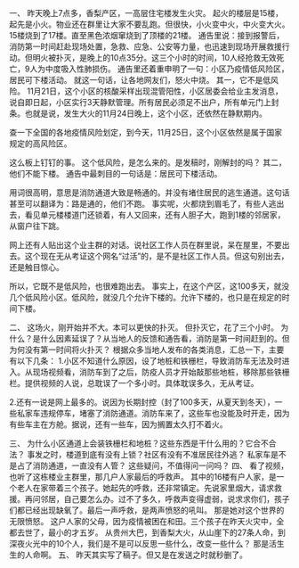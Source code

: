一、
昨天晚上7点多，香梨产区，一高层住宅楼发生火灾。
起火的楼层是15楼，起先是小火。物业还在群里让大家不要乱跑。但很快，小火变中火，中火变大火。15楼烧到了17楼。直至黑色浓烟窜烧到了顶楼的21楼。
通告里说：接到报警后，消防第一时间赶赴现场处置，急救、应急、公安等力量，也迅速到现场开展救援行动。但明火被扑灭，是晚上的10点35分。这三个小时的时间，10人经抢救无效死亡，9人为中度吸入性肺损伤。
通告里还着重申明了一句：小区乃疫情低风险区，居民可下楼活动。
就这一句话，让各地网友们，怒火中烧。
其一，它不是低风险。
11月21日，这个小区的核酸采样出现混管阳性，小区居委会给业主发消息，说自即日起，小区实行3天静默管理。所有居民必须足不出户，所有单元门上封条。也就是说，发生大火的11月24日晚上，这个小区，还依然在静默期内。

查一下全国的各地疫情风险划定，到今天，11月25日，这个小区依然是属于国家规定的高风险区。

这么板上钉钉的事。
这个低风险，是怎么来的。是发稿时，刚解封的吗？
其二，他们不能下楼。
通告中最刺目的一句话是：居民可下楼活动。

用词很高明，意思是消防通道大致是畅通的。并没有堵住居民的逃生通道。这句话甚至可以翻译为：路是通的，他们不跑。
事实呢，火都烧到眉毛了，有些人逃出去，看见单元楼楼道门还锁着，有人又回来，还有人胆子大，跑到1楼的邻居家，从窗户往下跳。

网上还有人贴出这个业主群的对话。说社区工作人员在群里说，呆在屋里，不要出去。这个现在无从考证这个网名“过活”的，是不是社区工作人员。但这句别出去，还是触目惊心。

所以，它既不是低风险，也很难跑出去。
事实上，在这个产区，这100多天，就没几个低风险小区。低风险，就没几个允许下楼的。允许下楼的，也只是在规定的时间下楼。




二、
这场火，刚开始并不大。本可以更快的扑灭。
但扑灭它，花了三个小时。
为什么？是什么因素延误了？从当地人的反馈和通告看，消防是第一时间赶到的。但为何没有第一时间将火扑灭？
根据众多当地人发布的各类消息，汇总一下，主要有以下几条：
1.小区不知道什么原因，设了地桩和铁栅栏，导致消防车无法及时进入。从现场视频看，消防车到了之后，防疫人员才开始敲那些地桩，移除那些铁栅栏。提供视频的人说，总耽误了一个多小时。具体耽误多久，无从考证。


2.还有一说是网上最多的。说因为长期封控（封了100多天，从夏天到冬天），一些私家车违规停车，堵塞了消防通道。消防车来了，这些车也没能及时开走，因为有些车主在方舱。据说，还有一些车，因为搁置太久打不着火。

三、
为什么小区通道上会装铁栅栏和地桩？这些东西是干什么用的？它合不合法？
事发之时，楼道到底有没有上锁？社区有没有不准居民往外逃？
私家车是不是占了消防通道，一直没有人管？
这些疑问，不值得问一问吗？
四、
看了视频，也听了这栋楼业主群里，那几户人家最后的呼救声。
其中的16楼有户人家，是一个老人在家带着三个孩子。她起先的呼救，还非常镇定。先说家里烟大，请求救援。再问邻居，自己要怎么办。过不了多久，呼救声变得虚弱，说求求你们，孩子们都已经出现缺氧了。最后一声呼救，是两声愤怒的吼叫。
那是她对这个世界的无限愤怒。
这户人家的父母，因为疫情被困在和田。三个孩子在昨天火灾中，全都去世了，最小的才五岁。
从贵州大巴，到香梨大火，从山崖下的27条人命，到深夜火光中的10个人，我们是不是可以反思一些什么，改变一些什么？
那是活生生的人命啊。
五、
昨天其实写了稿子。但又是在发送之时就秒删了。